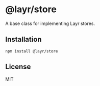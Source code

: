 # @layr/store

A base class for implementing Layr stores.

## Installation

```
npm install @layr/store
```

## License

MIT
